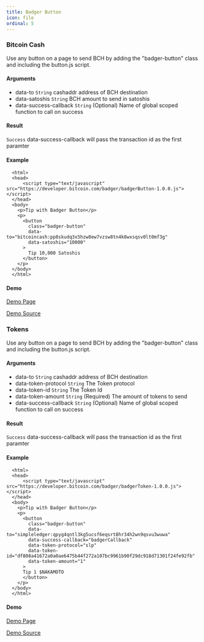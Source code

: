 ```yaml
---
title: Badger Button
icon: file
ordinal: 5
---
```


### Bitcoin Cash

Use any button on a page to send BCH by adding the "badger-button" class and including the button.js script.

#### Arguments

- data-to `String` cashaddr address of BCH destination
- data-satoshis `String` BCH amount to send in satoshis
- data-success-callback `String` (Optional) Name of global scoped function to call on success

#### Result

`Success` data-success-callback will pass the transaction id as the first paramter

#### Example

      <html>
      <head>
          <script type="text/javascript" src="https://developer.bitcoin.com/badger/badgerButton-1.0.0.js"></script>
      </head>
      <body>
        <p>Tip with Badger Button</p>
        <p>
          <button
            class="badger-button"
            data-to="bitcoincash:pp8skudq3x5hzw8ew7vzsw8tn4k8wxsqsv0lt0mf3g"
            data-satoshis="10000"
          >
            Tip 10,000 Satoshis
          </button>
        </p>
      </body>
      </html>

#### Demo

[Demo Page](https://bitcoin-com.github.io/badger-samples/badger-button.html)

[Demo Source](https://github.com/Bitcoin-com/badger-samples/blob/master/badger-button.html)

### Tokens

Use any button on a page to send BCH by adding the "badger-button" class and including the button.js script.

#### Arguments

- data-to `String` cashaddr address of BCH destination
- data-token-protocol `String` The Token protocol
- data-token-id `String` The Token Id
- data-token-amount `String` (Required) The amount of tokens to send
- data-success-callback `String` (Optional) Name of global scoped function to call on success

#### Result

`Success` data-success-callback will pass the transaction id as the first paramter

#### Example

      <html>
      <head>
          <script type="text/javascript" src="https://developer.bitcoin.com/badger/badgerToken-1.0.0.js"></script>
      </head>
      <body>
        <p>Tip with Badger Button</p>
        <p>
          <button
            class="badger-button"
            data-to="simpleledger:qpyg4qntl3kg5ucsf6eqsrt8hr34h2wn9qsvu3wuwa"
            data-success-callback="badgerCallback"
            data-token-protocol="slp"
            data-token-id="df808a41672a0a0ae6475b44f272a107bc9961b90f29dc918d71301f24fe92fb"
            data-token-amount="1"
          >
          Tip 1 $NAKAMOTO
          </button>
        </p>
      </body>
      </html>

#### Demo

[Demo Page](https://bitcoin-com.github.io/badger-samples/badger-token.html)

[Demo Source](https://github.com/Bitcoin-com/badger-samples/blob/master/badger-token.html)
